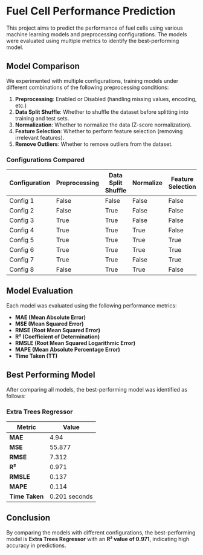 # Fuel Cell Performance Prediction

This project aims to predict the performance of fuel cells using various machine learning models and preprocessing configurations. The models were evaluated using multiple metrics to identify the best-performing model.

## Model Comparison

We experimented with multiple configurations, training models under different combinations of the following preprocessing conditions:

1. **Preprocessing**: Enabled or Disabled (handling missing values, encoding, etc.)
2. **Data Split Shuffle**: Whether to shuffle the dataset before splitting into training and test sets.
3. **Normalization**: Whether to normalize the data (Z-score normalization).
4. **Feature Selection**: Whether to perform feature selection (removing irrelevant features).
5. **Remove Outliers**: Whether to remove outliers from the dataset.

### Configurations Compared

| **Configuration** | **Preprocessing** | **Data Split Shuffle** | **Normalize** | **Feature Selection** | **Remove Outliers** |
|--------------------|-------------------|-------------------------|---------------|------------------------|----------------------|
| Config 1           | False            | False                  | False         | False                 | False               |
| Config 2           | False            | True                   | False         | False                 | False               |
| Config 3           | True             | True                   | False         | False                 | False               |
| Config 4           | True             | True                   | True          | False                 | False               |
| Config 5           | True             | True                   | True          | True                  | False               |
| Config 6           | True             | True                   | True          | True                  | True                |
| Config 7           | True             | True                   | False         | True                  | False               |
| Config 8           | False            | True                   | True          | False                 | True                |

## Model Evaluation

Each model was evaluated using the following performance metrics:

- **MAE (Mean Absolute Error)**
- **MSE (Mean Squared Error)**
- **RMSE (Root Mean Squared Error)**
- **R² (Coefficient of Determination)**
- **RMSLE (Root Mean Squared Logarithmic Error)**
- **MAPE (Mean Absolute Percentage Error)**
- **Time Taken (TT)**

## Best Performing Model

After comparing all models, the best-performing model was identified as follows:

### Extra Trees Regressor

| **Metric**       | **Value**      |
|------------------|----------------|
| **MAE**          | 4.94           |
| **MSE**          | 55.877         |
| **RMSE**         | 7.312          |
| **R²**           | 0.971          |
| **RMSLE**        | 0.137          |
| **MAPE**         | 0.114          |
| **Time Taken**   | 0.201 seconds  |

## Conclusion

By comparing the models with different configurations, the best-performing model is **Extra Trees Regressor** with an **R² value of 0.971**, indicating high accuracy in predictions.
